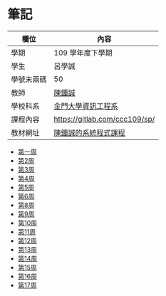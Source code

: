 # 筆記
欄位 | 內容
-----|--------
學期 | 109 學年度下學期
學生 |  呂學誠
學號末兩碼 | 50
教師 | [陳鍾誠](https://www.nqu.edu.tw/educsie/index.php?act=blog&code=list&ids=4)
學校科系 | [金門大學資訊工程系](https://www.nqu.edu.tw/educsie/index.php)
課程內容 | https://gitlab.com/ccc109/sp/
教材網址 | [陳鍾誠的系統程式課程](http://programmermedia.org/root/%E9%99%B3%E9%8D%BE%E8%AA%A0/%E8%AA%B2%E7%A8%8B/%E7%B3%BB%E7%B5%B1%E7%A8%8B%E5%BC%8F/README.md)




* [第一周 ](https://github.com/110810550/HH/blob/main/w1.md)
* [第2周 ](https://github.com/110810550/HH/blob/main/w2.md)
* [第3周 ](https://github.com/110810550/HH/blob/main/w3.md)
* [第4周 ](https://github.com/110810550/HH/blob/main/w4.md)
* [第5周 ](https://github.com/110810550/HH/blob/main/w5.md)
* [第6周 ](https://github.com/110810550/HH/blob/main/w6.md)
* [第8周 ]()
* [第9周 ]()
* [第10周 ]()
* [第11周 ]()
* [第12周 ]()
* [第13周 ]()
* [第14周 ]()
* [第15周 ]()
* [第16周 ]()
* [第17周 ]()
